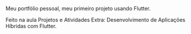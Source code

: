 Meu portfólio pessoal, meu primeiro projeto usando Flutter. 

Feito na aula Projetos e Atividades Extra: Desenvolvimento de Aplicações Híbridas com Flutter.
